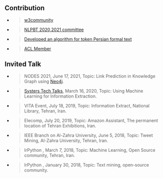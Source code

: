

## Contribution 
- > [w3community](https://www.w3.org/community/ontolex/spec/118/commitments)
- > [NLPBT 2020,2021 committee](https://sites.google.com/view/nlpbt-2020/organization)
- > [Developed an algorithm for token Persian formal text](https://github.com/skorani/tokenizer)
- > [ACL Member](https://www.aclweb.org/)


## Invited Talk
- > NODES 2021, June 17, 2021, Topic: Link Prediction in Knowledge Graph using [Neo4j](https://neo4j.brand.live/c/2021nodes-homepage).
- > [Systers Tech Talks](https://medium.com/wogrammer/systers-techtalk-speaker-spotlight-samira-korani-40e072a9eb12), March 16, 2020, Topic: Using Machine Learning  for Information Extraction.
- > VITA Event, July 18, 2019, Topic: Information Extract, National Library, Tehran, Iran.
- > Elecomp, July 20, 2019, Topic: Amazon Assistant, The permanent location of Tehran Exhibitions, Iran.
- > IEEE Branch on Al-Zahra University, June 5, 2018, Topic: Tweet Mining, Al-Zahra University, Tehran, Iran.
- > IrPython , March 7, 2018, Topic: Machine Learning, Open Source community, Tehran, Iran.
- > IrPython , January 30, 2018, Topic: Text mining, open-source community.








